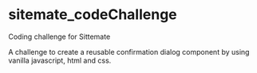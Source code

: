 # sitemate_codeChallenge
Coding challenge for Sittemate

A challenge to create a reusable confirmation dialog component by using vanilla javascript, html and css.
